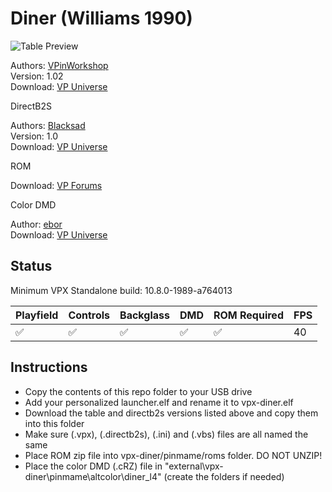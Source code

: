 # Diner (Williams 1990)

![Table Preview](https://vpuniverse.com/screenshots/monthly_2022_07/Diner-SS-Cab.png.9214b505a96887167fa5185d9ba6d136.png)

Authors: [VPinWorkshop](https://vpuniverse.com/profile/40692-vpinworkshop/)  
Version: 1.02  
Download: [VP Universe](https://vpuniverse.com/files/file/10699-diner-williams-1990-vpw-mod/)

DirectB2S

Authors: [Blacksad](https://vpuniverse.com/profile/9127-blacksad/)  
Version: 1.0  
Download: [VP Universe](https://vpuniverse.com/files/file/4892-diner-williams-1990-2-3-screens-db2s/)

ROM

Download: [VP Forums](https://www.vpforums.org/index.php?app=downloads&showfile=948)

Color DMD

Author: [ebor](https://vpuniverse.com/profile/29168-ebor/)  
Download: [VP Universe](https://vpuniverse.com/files/file/15442-diner-williams-1990-dmd-64-colors-serum-format/)

## Status

Minimum VPX Standalone build: 10.8.0-1989-a764013

| Playfield | Controls | Backglass | DMD | ROM Required | FPS | 
|-----------|----------|-----------|-----|--------------|-----|
| :white_check_mark: | :white_check_mark: | :white_check_mark: | :white_check_mark: | :white_check_mark: | 40 |

## Instructions

- Copy the contents of this repo folder to your USB drive
- Add your personalized launcher.elf and rename it to vpx-diner.elf
- Download the table and directb2s versions listed above and copy them into this folder
- Make sure (.vpx), (.directb2s), (.ini) and (.vbs) files are all named the same
- Place ROM zip file into vpx-diner/pinmame/roms folder. DO NOT UNZIP!
- Place the color DMD (.cRZ) file in "external\vpx-diner\pinmame\altcolor\diner_l4" (create the folders if needed)
